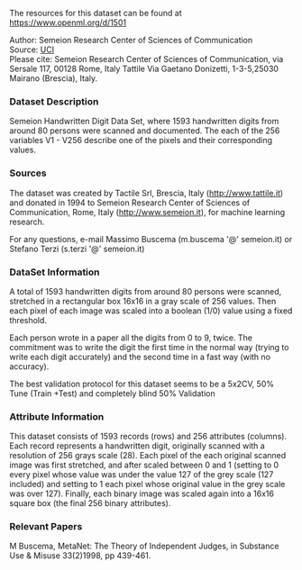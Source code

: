 The resources for this dataset can be found at https://www.openml.org/d/1501

Author: Semeion Research Center of Sciences of Communication     
Source: [UCI](http://archive.ics.uci.edu/ml/datasets/semeion+handwritten+digit)     
Please cite: Semeion Research Center of Sciences of Communication, via Sersale 117, 00128 Rome, Italy 
Tattile Via Gaetano Donizetti, 1-3-5,25030 Mairano (Brescia), Italy.    

### Dataset Description

Semeion Handwritten Digit Data Set, where 1593 handwritten digits from around 80 persons were scanned and documented. The each of the 256 variables V1 - V256 describe one of the pixels and their corresponding values. 

### Sources

The dataset was created by Tactile Srl, Brescia, Italy (http://www.tattile.it) and donated in 1994 to Semeion Research Center of Sciences of Communication, Rome, Italy (http://www.semeion.it), for machine learning research. 

For any questions, e-mail Massimo Buscema (m.buscema '@' semeion.it) or Stefano Terzi (s.terzi '@' semeion.it)

### DataSet Information

A total of 1593 handwritten digits from around 80 persons were scanned, stretched in a rectangular box 16x16 in a gray scale of 256 values. Then each pixel of each image was scaled into a boolean (1/0) value using a fixed threshold. 

Each person wrote in a paper all the digits from 0 to 9, twice. The commitment was to write the digit the first time in the normal way (trying to write each digit accurately) and the second time in a fast way (with no accuracy). 

The best validation protocol for this dataset seems to be a 5x2CV, 50% Tune (Train +Test) and completely blind 50% Validation

### Attribute Information

This dataset consists of 1593 records (rows) and 256 attributes (columns). 
Each record represents a handwritten digit, originally scanned with a resolution of 256 grays scale (28). 
Each pixel of the each original scanned image was first stretched, and after scaled between 0 and 1 (setting to 0 every pixel whose value was under the value 127 of the grey scale (127 included) and setting to 1 each pixel whose original value in the grey scale was over 127). 
Finally, each binary image was scaled again into a 16x16 square box (the final 256 binary attributes).

### Relevant Papers

M Buscema, MetaNet: The Theory of Independent Judges, in Substance Use & Misuse 33(2)1998, pp 439-461.